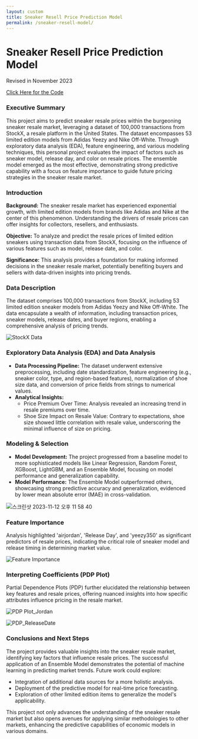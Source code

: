 ```yaml
---
layout: custom
title: Sneaker Resell Price Prediction Model
permalink: /sneaker-resell-model/
---
```


# Sneaker Resell Price Prediction Model
Revised in November 2023

[Click Here for the Code](https://github.com/hyunstar11/Portfolio/blob/main/ML%26DL/ML/%ED%95%9C%EC%A0%95%ED%8C%90%20%EC%8B%A0%EB%B0%9C%20%EB%A6%AC%EC%85%80%EA%B0%80%20%EC%98%88%EC%B8%A1%20%EB%AA%A8%EB%8D%B8/Sneaker_ResellPred_Model_Edit.ipynb)

### Executive Summary
This project aims to predict sneaker resale prices within the burgeoning sneaker resale market, leveraging a dataset of 100,000 transactions from StockX, a resale platform in the United States. The dataset encompasses 53 limited edition models from Adidas Yeezy and Nike Off-White. Through exploratory data analysis (EDA), feature engineering, and various modeling techniques, this personal project evaluates the impact of factors such as sneaker model, release day, and color on resale prices. The ensemble model emerged as the most effective, demonstrating strong predictive capability with a focus on feature importance to guide future pricing strategies in the sneaker resale market.

### Introduction
**Background:** The sneaker resale market has experienced exponential growth, with limited edition models from brands like Adidas and Nike at the center of this phenomenon. Understanding the drivers of resale prices can offer insights for collectors, resellers, and enthusiasts.

**Objective:** To analyze and predict the resale prices of limited edition sneakers using transaction data from StockX, focusing on the influence of various features such as model, release date, and color.

**Significance:** This analysis provides a foundation for making informed decisions in the sneaker resale market, potentially benefiting buyers and sellers with data-driven insights into pricing trends.

### Data Description
The dataset comprises 100,000 transactions from StockX, including 53 limited edition sneaker models from Adidas Yeezy and Nike Off-White. The data encapsulate a wealth of information, including transaction prices, sneaker models, release dates, and buyer regions, enabling a comprehensive analysis of pricing trends.

![StockX Data](https://user-images.githubusercontent.com/90128775/184078928-c0470835-e453-448e-b325-7afa42aeeb9d.png)

### Exploratory Data Analysis (EDA) and Data Analysis
- **Data Processing Pipeline:** The dataset underwent extensive preprocessing, including date standardization, feature engineering (e.g., sneaker color, type, and region-based features), normalization of shoe size data, and conversion of price fields from strings to numerical values.
- **Analytical Insights:**
  - Price Premium Over Time: Analysis revealed an increasing trend in resale premiums over time.
  - Shoe Size Impact on Resale Value: Contrary to expectations, shoe size showed little correlation with resale value, underscoring the minimal influence of size on pricing.

### Modeling & Selection
- **Model Development:** The project progressed from a baseline model to more sophisticated models like Linear Regression, Random Forest, XGBoost, LightGBM, and an Ensemble Model, focusing on model performance and generalization capability.
- **Model Performance:** The Ensemble Model outperformed others, showcasing strong predictive accuracy and generalization, evidenced by lower mean absolute error (MAE) in cross-validation.

![스크린샷 2023-11-12 오후 11 58 40](https://github.com/hyunstar11/Portfolio/assets/90128775/b74de6d6-297d-4114-8a1f-671854fa879e)

### Feature Importance
Analysis highlighted 'airjordan', 'Release Day', and 'yeezy350' as significant predictors of resale prices, indicating the critical role of sneaker model and release timing in determining market value.

![Feature Importance](https://github.com/hyunstar11/hyunstar11.github.io/assets/90128775/acd3c069-f267-49bc-9ac6-cc59f2b90be2)

### Interpreting Coefficients (PDP Plot)
Partial Dependence Plots (PDP) further elucidated the relationship between key features and resale prices, offering nuanced insights into how specific attributes influence pricing in the resale market.

![PDP Plot_Jordan](https://github.com/hyunstar11/hyunstar11.github.io/assets/90128775/1a6abc97-50a4-4ada-a733-a35cba9c2a1d)

![PDP_ReleaseDate](https://github.com/hyunstar11/hyunstar11.github.io/assets/90128775/f86ffcb7-8ae3-41ec-a53b-2c6c20bd3dd0)

### Conclusions and Next Steps
The project provides valuable insights into the sneaker resale market, identifying key factors that influence resale prices. The successful application of an Ensemble Model demonstrates the potential of machine learning in predicting market trends. Future work could explore:

- Integration of additional data sources for a more holistic analysis.
- Deployment of the predictive model for real-time price forecasting.
- Exploration of other limited edition items to generalize the model's applicability.

This project not only advances the understanding of the sneaker resale market but also opens avenues for applying similar methodologies to other markets, enhancing the predictive capabilities of economic models in various domains.
